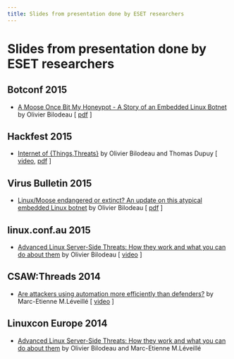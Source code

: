 ```yaml
---
title: Slides from presentation done by ESET researchers
---
```


# Slides from presentation done by ESET researchers

## Botconf 2015
* [A Moose Once Bit My Honeypot - A Story of an Embedded Linux Botnet](2015-12-04_botconf/a-moose-once-bit-my-honeypot.html) by Olivier Bilodeau [ [pdf](2015-12-04_botconf/a-moose-once-bit-my-honeypot.pdf) ]

## Hackfest 2015
* [Internet of {Things,Threats}](2015-11-06_hackfest/Internet-of-ThingsThreats.html) by Olivier Bilodeau and Thomas Dupuy [ [video](https://www.youtube.com/watch?v=Xcgz0cBmcng), [pdf](2015-11-06_hackfest/Internet-of-ThingsThreats.html) ]

## Virus Bulletin 2015
* [Linux/Moose endangered or extinct? An update on this atypical embedded Linux botnet](2015-10-01_virusbulletin/linux-moose-endangered-or-extinct.html) by Olivier Bilodeau [ [pdf](2015-10-01_virusbulletin/linux-moose-endangered-or-extinct.pdf) ]

## linux.conf.au 2015
* [Advanced Linux Server-Side Threats: How they work and what you can do about them](2015-01-16_linux.conf.au/advanced-linux-server-side-threats.html) by Olivier Bilodeau [ [video](https://www.youtube.com/watch?v=L9tjcB_ij-0) ]

## CSAW:Threads 2014
* [Are attackers using automation more efficiently than defenders?](2014-11-14_csaw-threads/are-attackers-using-automation-more-efficiently-than-defenders.html) by Marc-Etienne M.Léveillé [ [video](https://vimeo.com/114523211) ]

## Linuxcon Europe 2014
* [Advanced Linux Server-Side Threats: How they work and what you can do about them](2014-10-15_linuxcon-europe/advanced-linux-server-side-threats.html) by Olivier Bilodeau and Marc-Etienne M.Léveillé

